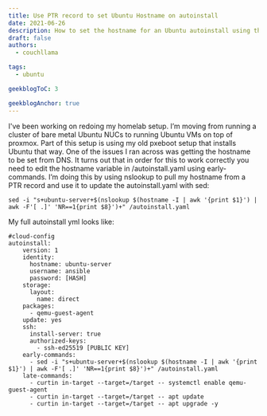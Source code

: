 ```yaml
---
title: Use PTR record to set Ubuntu Hostname on autoinstall
date: 2021-06-26
description: How to set the hostname for an Ubuntu autoinstall using the PTR record of the server's IP.
draft: false
authors:
  - couchllama

tags:
  - ubuntu

geekblogToC: 3

geekblogAnchor: true
---
```


I've been working on redoing my homelab setup. I’m moving from running a
cluster of bare metal Ubuntu NUCs to running Ubuntu VMs on top of proxmox. Part
of this setup is using my old pxeboot setup that installs Ubuntu that way. One
of the issues I ran across was getting the hostname to be set from DNS. It
turns out that in order for this to work correctly you need to edit the
hostname variable in /autoinstall.yaml using early-commands. I’m doing this by
using nslookup to pull my hostname from a PTR record and use it to update the
autoinstall.yaml with sed:

    sed -i "s+ubuntu-server+$(nslookup $(hostname -I | awk '{print $1}') | awk -F'[ .]' 'NR==1{print $8}')+" /autoinstall.yaml

My full autoinstall yml looks like:

    #cloud-config
    autoinstall:
        version: 1
        identity:
          hostname: ubuntu-server
          username: ansible
          password: [HASH]
        storage:
          layout:
            name: direct
        packages:
          - qemu-guest-agent
        update: yes
        ssh:
          install-server: true
          authorized-keys:
            - ssh-ed25519 [PUBLIC KEY]
        early-commands:
          - sed -i "s+ubuntu-server+$(nslookup $(hostname -I | awk '{print $1}') | awk -F'[ .]' 'NR==1{print $8}')+" /autoinstall.yaml
        late-commands:
          - curtin in-target --target=/target -- systemctl enable qemu-guest-agent
          - curtin in-target --target=/target -- apt update
          - curtin in-target --target=/target -- apt upgrade -y

